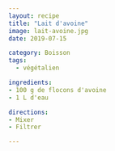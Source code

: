 ```yaml
---
layout: recipe
title: "Lait d'avoine"
image: lait-avoine.jpg
date: 2019-07-15

category: Boisson
tags:
  - végétalien

ingredients:
- 100 g de flocons d'avoine
- 1 L d'eau

directions:
- Mixer
- Filtrer

---
```

